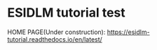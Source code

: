 # ESIDLM tutorial test
HOME PAGE(Under construction): https://esidlm-tutorial.readthedocs.io/en/latest/
